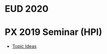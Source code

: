 # EUD 2020
# PX 2019 Seminar (HPI)


<style data-src="../seminars.css"></style>


<lively-import src="../_navigation.html"></lively-import>

- [Topic Ideas](topics.md)


<lively-import src="../_logo.html"></lively-import>
<lively-import src="../_footer.html"></lively-import>